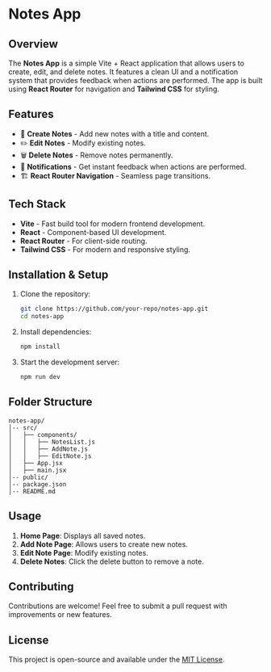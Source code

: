 # Notes App

## Overview

The **Notes App** is a simple Vite + React application that allows users to create, edit, and delete notes. It features a clean UI and a notification system that provides feedback when actions are performed. The app is built using **React Router** for navigation and **Tailwind CSS** for styling.

## Features

- 📝 **Create Notes** - Add new notes with a title and content.
- ✏️ **Edit Notes** - Modify existing notes.
- 🗑️ **Delete Notes** - Remove notes permanently.
- 🔔 **Notifications** - Get instant feedback when actions are performed.
- 🏗 **React Router Navigation** - Seamless page transitions.

## Tech Stack

- **Vite** - Fast build tool for modern frontend development.
- **React** - Component-based UI development.
- **React Router** - For client-side routing.
- **Tailwind CSS** - For modern and responsive styling.

## Installation & Setup

1. Clone the repository:
   ```sh
   git clone https://github.com/your-repo/notes-app.git
   cd notes-app
   ```
2. Install dependencies:
   ```sh
   npm install
   ```
3. Start the development server:
   ```sh
   npm run dev
   ```

## Folder Structure

```
notes-app/
│-- src/
│   ├── components/
│   │   ├── NotesList.js
│   │   ├── AddNote.js
│   │   ├── EditNote.js
│   ├── App.jsx
│   ├── main.jsx
│-- public/
│-- package.json
│-- README.md
```

## Usage

1. **Home Page**: Displays all saved notes.
2. **Add Note Page**: Allows users to create new notes.
3. **Edit Note Page**: Modify existing notes.
4. **Delete Notes**: Click the delete button to remove a note.

## Contributing

Contributions are welcome! Feel free to submit a pull request with improvements or new features.

## License

This project is open-source and available under the [MIT License](LICENSE).

